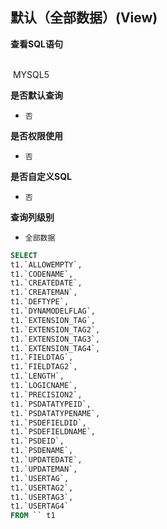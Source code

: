 ## 默认（全部数据）(View) <!-- {docsify-ignore-all} -->



<p class="panel-title"><b>查看SQL语句</b></p>
<br>

<el-row>
&nbsp;<el-tag @click="MYSQL5 = true">MYSQL5</el-tag>
</el-row>

<br>
<p class="panel-title"><b>是否默认查询</b></p>

* `否`

<p class="panel-title"><b>是否权限使用</b></p>

* `否`

<p class="panel-title"><b>是否自定义SQL</b></p>

* `否`

<p class="panel-title"><b>查询列级别</b></p>

* `全部数据`






<el-dialog v-model="MYSQL5" title="MYSQL5">

```sql
SELECT
t1.`ALLOWEMPTY`,
t1.`CODENAME`,
t1.`CREATEDATE`,
t1.`CREATEMAN`,
t1.`DEFTYPE`,
t1.`DYNAMODELFLAG`,
t1.`EXTENSION_TAG`,
t1.`EXTENSION_TAG2`,
t1.`EXTENSION_TAG3`,
t1.`EXTENSION_TAG4`,
t1.`FIELDTAG`,
t1.`FIELDTAG2`,
t1.`LENGTH`,
t1.`LOGICNAME`,
t1.`PRECISION2`,
t1.`PSDATATYPEID`,
t1.`PSDATATYPENAME`,
t1.`PSDEFIELDID`,
t1.`PSDEFIELDNAME`,
t1.`PSDEID`,
t1.`PSDENAME`,
t1.`UPDATEDATE`,
t1.`UPDATEMAN`,
t1.`USERTAG`,
t1.`USERTAG2`,
t1.`USERTAG3`,
t1.`USERTAG4`
FROM `` t1 


```

</el-dialog>

<script>
 const { createApp } = Vue
  createApp({
    data() {
      return {
                MYSQL5 : false
        
      }
    },
    methods: {
    }
  }).use(ElementPlus).mount('#app')
</script>